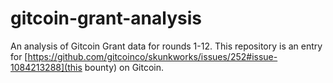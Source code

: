 # gitcoin-grant-analysis
An analysis of Gitcoin Grant data for rounds 1-12. This repository is an entry for [https://github.com/gitcoinco/skunkworks/issues/252#issue-1084213288](this bounty) on Gitcoin.

